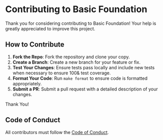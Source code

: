 # Contributing to Basic Foundation

Thank you for considering contributing to Basic Foundation! Your help is greatly appreciated to improve this project.

## How to Contribute

1. **Fork the Repo**: Fork the repository and clone your copy.
1. **Create a Branch**: Create a new branch for your feature or fix.
1. **Test Your Changes**: Ensure tests pass locally and include new tests when necessary to ensure 100& test coverage.
1. **Format Your Code**: Run `make format` to ensure code is formatted appropriately.
4. **Submit a PR**: Submit a pull request with a detailed description of your changes.

Thank You!

## Code of Conduct

All contributors must follow the [Code of Conduct](CODE_OF_CONDUCT.md).
